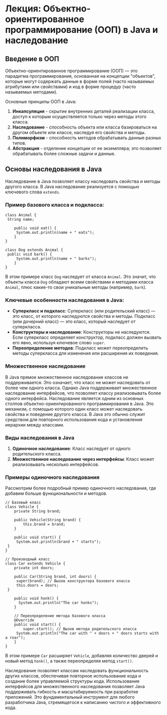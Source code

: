 # Лекция: Объектно-ориентированное программирование (ООП) в Java и наследование

## Введение в ООП

Объектно-ориентированное программирование (ООП) — это парадигма программирования, основанная на концепции "объектов", которые могут содержать данные в форме полей (часто называемых атрибутами или свойствами) и код в форме процедур (часто называемых методами).

Основные принципы ООП в Java:
1. **Инкапсуляция** - скрытие внутренних деталей реализации класса, доступ к которым осуществляется только через методы этого класса.
2. **Наследование** - способность объекта или класса базироваться на другом объекте или классе, наследуя его свойства и методы.
3. **Полиморфизм** - способность методов обрабатывать данные разных типов.
4. **Абстракция** - отделение концепции от ее экземпляра; это позволяет обрабатывать более сложные задачи и данные.

## Основы наследования в Java

Наследование в Java позволяет классу наследовать свойства и методы другого класса. В Java наследование реализуется с помощью ключевого слова `extends`.

### Пример базового класса и подкласса:

	
	class Animal {
   	 String name;

    	public void eat() {
       	 System.out.println(name + " eats");
    	}
	}

	class Dog extends Animal {
   	 public void bark() {
       	 System.out.println(name + " barks");
    	}
	}


В этом примере класс `Dog` наследует от класса `Animal`. Это значит, что объекты класса `Dog` обладают всеми свойствами и методами класса `Animal`, плюс какие-то свои уникальные методы (например, `bark`).

### Ключевые особенности наследования в Java:

- **Суперкласс и подкласс**: Суперкласс (или родительский класс) — это класс, от которого наследуются свойства и методы. Подкласс (или дочерний класс) — это класс, который наследует от суперкласса.
- **Конструкторы и наследование**: Конструкторы не наследуются. Если суперкласс определяет конструктор, подкласс должен вызвать его явно, используя ключевое слово `super`.
- **Переопределение методов**: Подкласс может переопределить методы суперкласса для изменения или расширения их поведения.

### Множественное наследование

В Java прямое множественное наследование классов не поддерживается. Это означает, что класс не может наследовать от более чем одного класса. Однако Java поддерживает множественное наследование интерфейсов, что позволяет классу реализовывать более одного интерфейса.
Наследование является одним из основных столпов объектно-ориентированного программирования в Java. Это механизм, с помощью которого один класс может наследовать свойства и поведение другого класса. В Java это обычно служит средством для повторного использования кода и установления иерархии между классами.

### Виды наследования в Java

1. **Одиночное наследование**: Класс наследует от одного родительского класса.
2. **Множественное наследование через интерфейсы**: Класс может реализовывать несколько интерфейсов.

### Примеры одиночного наследования

Рассмотрим более подробный пример одиночного наследования, где добавим больше функциональности и методов.


	// Базовый класс
	class Vehicle {
    	private String brand;

    	public Vehicle(String brand) {
        	this.brand = brand;
    	}

    	public void start() {
       	 System.out.println(brand + " starts");
   	 }
	}

	// Производный класс
	class Car extends Vehicle {
    	private int doors;

    	public Car(String brand, int doors) {
       	 super(brand); // Вызов конструктора базового класса
       	 this.doors = doors;
   	 }

    	public void honk() {
      	  System.out.println("The car honks");
    	}

    	// Переопределение метода базового класса
    	@Override
    	public void start() {
        	super.start(); // Вызов метода родительского класса
       	 System.out.println("The car with " + doors + " doors starts with a roar");
    	}
	}


В этом примере `Car` расширяет `Vehicle`, добавляя количество дверей и новый метод `honk()`, а также переопределяя метод `start()`.

Наследование позволяет классам наследовать функциональность других классов, обеспечивая повторное использование кода и создание более управляемой структуры кода. Использование интерфейсов для множественного наследования позволяет Java поддерживать гибкость и масштабируемость при разработке приложений. Это фундаментальный инструмент для любого разработчика Java, стремящегося к написанию чистого и эффективного кода.